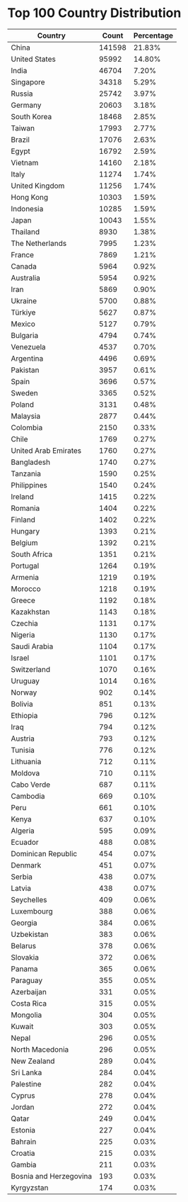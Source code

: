 # Top 100 Country Distribution
| Country | Count | Percentage |
|----|----|----|
| China | 141598 | 21.83% |
| United States | 95992 | 14.80% |
| India | 46704 | 7.20% |
| Singapore | 34318 | 5.29% |
| Russia | 25742 | 3.97% |
| Germany | 20603 | 3.18% |
| South Korea | 18468 | 2.85% |
| Taiwan | 17993 | 2.77% |
| Brazil | 17076 | 2.63% |
| Egypt | 16792 | 2.59% |
| Vietnam | 14160 | 2.18% |
| Italy | 11274 | 1.74% |
| United Kingdom | 11256 | 1.74% |
| Hong Kong | 10303 | 1.59% |
| Indonesia | 10285 | 1.59% |
| Japan | 10043 | 1.55% |
| Thailand | 8930 | 1.38% |
| The Netherlands | 7995 | 1.23% |
| France | 7869 | 1.21% |
| Canada | 5964 | 0.92% |
| Australia | 5954 | 0.92% |
| Iran | 5869 | 0.90% |
| Ukraine | 5700 | 0.88% |
| Türkiye | 5627 | 0.87% |
| Mexico | 5127 | 0.79% |
| Bulgaria | 4794 | 0.74% |
| Venezuela | 4537 | 0.70% |
| Argentina | 4496 | 0.69% |
| Pakistan | 3957 | 0.61% |
| Spain | 3696 | 0.57% |
| Sweden | 3365 | 0.52% |
| Poland | 3131 | 0.48% |
| Malaysia | 2877 | 0.44% |
| Colombia | 2150 | 0.33% |
| Chile | 1769 | 0.27% |
| United Arab Emirates | 1760 | 0.27% |
| Bangladesh | 1740 | 0.27% |
| Tanzania | 1590 | 0.25% |
| Philippines | 1540 | 0.24% |
| Ireland | 1415 | 0.22% |
| Romania | 1404 | 0.22% |
| Finland | 1402 | 0.22% |
| Hungary | 1393 | 0.21% |
| Belgium | 1392 | 0.21% |
| South Africa | 1351 | 0.21% |
| Portugal | 1264 | 0.19% |
| Armenia | 1219 | 0.19% |
| Morocco | 1218 | 0.19% |
| Greece | 1192 | 0.18% |
| Kazakhstan | 1143 | 0.18% |
| Czechia | 1131 | 0.17% |
| Nigeria | 1130 | 0.17% |
| Saudi Arabia | 1104 | 0.17% |
| Israel | 1101 | 0.17% |
| Switzerland | 1070 | 0.16% |
| Uruguay | 1014 | 0.16% |
| Norway | 902 | 0.14% |
| Bolivia | 851 | 0.13% |
| Ethiopia | 796 | 0.12% |
| Iraq | 794 | 0.12% |
| Austria | 793 | 0.12% |
| Tunisia | 776 | 0.12% |
| Lithuania | 712 | 0.11% |
| Moldova | 710 | 0.11% |
| Cabo Verde | 687 | 0.11% |
| Cambodia | 669 | 0.10% |
| Peru | 661 | 0.10% |
| Kenya | 637 | 0.10% |
| Algeria | 595 | 0.09% |
| Ecuador | 488 | 0.08% |
| Dominican Republic | 454 | 0.07% |
| Denmark | 451 | 0.07% |
| Serbia | 438 | 0.07% |
| Latvia | 438 | 0.07% |
| Seychelles | 409 | 0.06% |
| Luxembourg | 388 | 0.06% |
| Georgia | 384 | 0.06% |
| Uzbekistan | 383 | 0.06% |
| Belarus | 378 | 0.06% |
| Slovakia | 372 | 0.06% |
| Panama | 365 | 0.06% |
| Paraguay | 355 | 0.05% |
| Azerbaijan | 331 | 0.05% |
| Costa Rica | 315 | 0.05% |
| Mongolia | 304 | 0.05% |
| Kuwait | 303 | 0.05% |
| Nepal | 296 | 0.05% |
| North Macedonia | 296 | 0.05% |
| New Zealand | 289 | 0.04% |
| Sri Lanka | 284 | 0.04% |
| Palestine | 282 | 0.04% |
| Cyprus | 278 | 0.04% |
| Jordan | 272 | 0.04% |
| Qatar | 249 | 0.04% |
| Estonia | 227 | 0.04% |
| Bahrain | 225 | 0.03% |
| Croatia | 215 | 0.03% |
| Gambia | 211 | 0.03% |
| Bosnia and Herzegovina | 193 | 0.03% |
| Kyrgyzstan | 174 | 0.03% |
